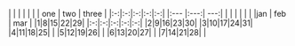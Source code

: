 | | | | | |               | one | two | three |
|:-:|:-:|:-:|:-:|:-:|               |:--- |:---:|   ---:|
| | | | | |                       |jan  | feb | mar   |
|1|8|15|22|29|
|:-:|:-:|:-:|:-:|:-:|
|2|9|16|23|30|
|3|10|17|24|31|
|4|11|18|25|  |
|5|12|19|26|  |
|6|13|20|27|  |
|7|14|21|28|  |

